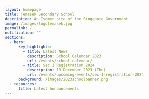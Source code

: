 ```yaml
---
layout: homepage
title: Temasek Secondary School
description: An Isomer site of the Singapore Government
image: /images/logotemasek.jpg
permalink: /
notification: ""
sections:
  - hero:
      key_highlights:
        - title: Latest News
          description: School Calendar 2023
          url: /events/school-calendar/
        - title: Sec 1 Registration 2024
          description: 19 December 2023 (Thu)
          url: /events/upcoming-events/sec-1-registration-2024
      background: /images/2023schoolbanner.png
  - resources:
      title: Latest Announcements
---
```

